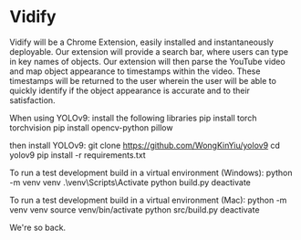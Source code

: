 # Vidify

Vidify will be a Chrome Extension, easily installed and instantaneously deployable. Our extension will provide a search bar, where users can type in key names of objects. Our extension will then parse the YouTube video and map object appearance to timestamps within the video. These timestamps will be returned to the user wherein the user will be able to quickly identify if the object appearance is accurate and to their satisfaction.

When using YOLOv9:
install the following libraries
pip install torch torchvision
pip install opencv-python pillow

then install YOLOv9:
git clone https://github.com/WongKinYiu/yolov9
cd yolov9
pip install -r requirements.txt

To run a test development build in a virtual environment (Windows):
python -m venv venv
.\venv\Scripts\Activate
python build.py
deactivate


To run a test development build in a virtual environment (Mac):
python -m venv venv
source venv/bin/activate
python src/build.py
deactivate

We're so back.
